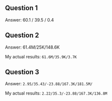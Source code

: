 ## Question 1

Answer: 60.1 / 39.5 / 0.4

## Question 2

Answer: 61.4M/25K/148.6K

My actual results: `61.6M/35.9K/3.7K`

## Question 3

Answer: `2.95/35.43/-23.88/167.3K/181.5M/`

My actual results: `2.22/35.3/-23.88/167.3K/136.8M`

